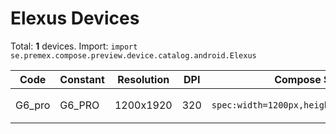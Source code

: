 # Elexus Devices

Total: **1** devices. Import: `import se.premex.compose.preview.device.catalog.android.Elexus`

| Code | Constant | Resolution | DPI | Compose Spec | Preview Usage |
|------|----------|------------|-----|-------------|---------------|
| G6_pro | G6_PRO | 1200x1920 | 320 | `spec:width=1200px,height=1920px,dpi=320` | `@Preview(device = Elexus.G6_PRO)` |

<!-- Generated automatically. Do not edit manually. -->
